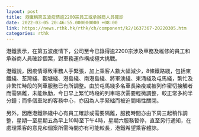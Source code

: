 ```yaml
---
layout: post
title: 港鐵稱第五波疫情逾2200宗員工或承辦商人員確診
date: 2022-03-05 20:46:55.000000000 +08:00
link: https://news.rthk.hk/rthk/ch/component/k2/1637367-20220305.htm
categories: rthk
---
```


港鐵表示，在第五波疫情下，公司至今已錄得逾2200宗涉及車務及維修的員工和承辦商人員確診個案，對車務運作構成極大挑戰。

港鐵說，因疫情導致車務人手緊張，加上乘客人數大幅減少，8條鐵路綫，包括東鐵綫、荃灣綫、觀塘綫、港島綫、南港島綫、將軍澳綫、東涌綫及屯馬綫，繁忙及非繁忙時段的列車服務已有所調整。由於屯馬綫多名車長染疫或被列作密切接觸者而需隔離，未能執勤，今日早上繁忙時段的列車班次需要輕微調整，較正常多約半分鐘；而多個車站的客務中心，亦因為人手緊絀而被迫間竭性關閉。

另外，因應港鐵熱綫中心有員工確診或需要隔離，服務時間亦由下周三起稍作調整，星期一至星期五為早上10時至下午4時，星期六服務暫停，直至另行通知，在處理乘客的意見和個案所需時間亦有可能較長，港鐵希望乘客體諒。
